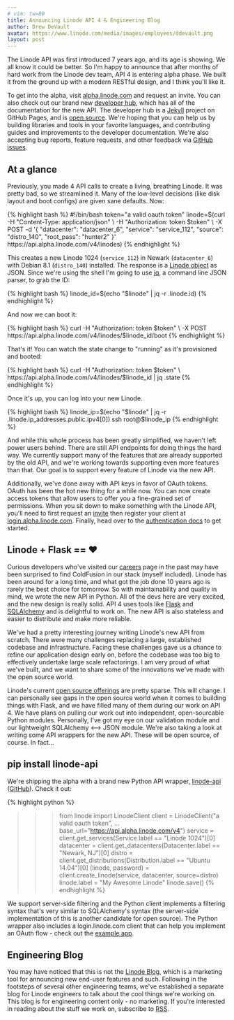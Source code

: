 ```yaml
---
# vim: tw=80
title: Announcing Linode API 4 & Engineering Blog
author: Drew DeVault
avatar: https://www.linode.com/media/images/employees/ddevault.png
layout: post
---
```


The Linode API was first introduced 7 years ago, and its age is showing. We
all know it could be better. So I'm happy to announce that after
months of hard work from the Linode dev team, API 4 is entering
alpha phase. We built it from the ground up with a modern
RESTful design, and I think you'll like it.

To get into the alpha, visit [alpha.linode.com](https://alpha.linode.com) and
request an invite. You can also check out our brand new [developer
hub](https://developers.linode.com), which has all of the documentation for the
new API. The developer hub is a [Jekyll](http://jekyllrb.com/) project on GitHub
Pages, and is [open source](https://github.com/Linode/developers). We're
hoping that you can help us by building libraries and tools in your favorite
languages, and contributing guides and improvements to the developer
documentation. We're also accepting bug reports, feature requests, and other
feedback via
[GitHub issues](https://github.com/Linode/developers/issues).

## At a glance

Previously, you made 4 API calls to create a living, breathing Linode. It was
pretty bad, so we streamlined it. Many of the low-level decisions
(like disk layout and boot configs) are given sane defaults. Now:

<div id="curl-example">
{% highlight bash %}
#!/bin/bash
token="a valid oauth token"
linode=$(curl -H "Content-Type: application/json" \
    -H "Authorization: token $token" \
    -X POST -d '{
        "datacenter": "datacenter_6",
        "service": "service_112",
        "source": "distro_140",
        "root_pass": "hunter2"
    }' https://api.alpha.linode.com/v4/linodes)
{% endhighlight %}
</div>

<script>
var password = Math.random().toString(36).slice(-8);
password += Math.random().toString(36).slice(-8);
var html = document.getElementById('curl-example').innerHTML;
html = html.replace("hunter2", password);
document.getElementById('curl-example').innerHTML = html;
</script>

This creates a new Linode 1024 (`service_112`) in Newark (`datacenter_6`) with
Debian 8.1 (`distro_140`) installed. The response is a [Linode
object](http://developers.linode.com/reference/#object-linodes)
as JSON. Since we're using the shell I'm going to use
[jq](https://stedolan.github.io/jq/), a command line JSON parser, to grab the ID:

{% highlight bash %}
linode_id=$(echo "$linode" | jq -r .linode.id)
{% endhighlight %}

And now we can boot it:

{% highlight bash %}
curl -H "Authorization: token $token" \
    -X POST https://api.alpha.linode.com/v4/linodes/$linode_id/boot
{% endhighlight %}

That's it! You can watch the state change to "running" as it's provisioned and
booted:

{% highlight bash %}
curl -H "Authorization: token $token" \
    https://api.alpha.linode.com/v4/linodes/$linode_id | jq .state
{% endhighlight %}

Once it's up, you can log into your new Linode.

{% highlight bash %}
linode_ip=$(echo "$linode" | jq -r .linode.ip_addresses.public.ipv4[0])
ssh root@$linode_ip
{% endhighlight %}

And while this whole process has been greatly simplified, we
haven't left power users behind. There are still API endpoints for doing
things the hard way. We currently support many of the features that are already
supported by the old API, and we're working towards supporting even more
features than that. Our goal is to support every feature of Linode via the new
API.

Additionally, we've done away with API keys in favor of OAuth tokens. OAuth has
been the hot new thing for a while now. You can now create access tokens that
allow users to offer you a fine-grained set of permissions.
When you sit down to make something with the Linode API, you'll need to first
request an [invite](https://alpha.linode.com) then register your client at [login.alpha.linode.com](https://login.alpha.linode.com).
Finally, head over to the [authentication docs](https://developers.linode.com/reference/#authentication)
to get started.

## Linode + Flask == ❤️

Curious developers who've visited our [careers](https://linode.com/careers) page
in the past may have been surprised to find ColdFusion in our stack (myself
included). Linode has been around for a long time, and what got the job done
10 years ago is rarely the best choice for tomorrow. So with maintainability and
quality in mind, we wrote the new API in Python. All of the devs here
are very excited, and the new design is really solid. API 4
uses tools like [Flask](http://flask.pocoo.org/) and [SQLAlchemy](http://www.sqlalchemy.org/)
and is delightful to work on. The new API is also stateless and easier to distribute and make
more reliable.

We've had a pretty interesting journey writing Linode's new API from scratch.
There were many challenges replacing a large, established codebase and
infrastructure. Facing these challenges gave us a chance to refine our
application design early on, before the codebase was too big to effectively
undertake large scale refactorings. I am very proud of what we've built, and we
want to share some of the innovations we've made with the open source world.

Linode's current [open source offerings](https://github.com/Linode) are pretty
sparse. This will change. I can personally see gaps in the open source world
when it comes to building things with Flask, and we have filled many of them
during our work on API 4. We have plans on pulling our work out into
independent, open-sourcable Python modules. Personally, I've got my eye on our
validation module and our lightweight SQLAlchemy ⟷ JSON module. We're also
taking a look at writing some API wrappers for the new API. These will be open
source, of course.  In fact...

## pip install linode-api

We're shipping the alpha with a brand new Python API wrapper,
[linode-api](https://warehouse.python.org/project/linode-api/)
([GitHub](https://github.com/Linode/python-api)). Check it out:

{% highlight python %}
>>> from linode import LinodeClient
>>> client = LinodeClient("a valid oauth token",
...     base_url="https://api.alpha.linode.com/v4")
>>> service = client.get_services(Service.label == "Linode 1024")[0]
>>> datacenter = client.get_datacenters(Datacenter.label == "Newark, NJ")[0]
>>> distro = client.get_distributions(Distribution.label == "Ubuntu 14.04")[0]
>>> (linode, password) = client.create_linode(service, datacenter, source=distro)
>>> linode.label = "My Awesome Linode"
>>> linode.save()
{% endhighlight %}

We support server-side filtering and the Python client implements a filtering
syntax that's very similar to SQLAlchemy's syntax (the server-side
implementation of this is another candidate for open source). The Python
wrapper also includes a login.linode.com client that can help you implement an
OAuth flow - check out the [example
app](https://github.com/Linode/python-api/tree/master/examples/oauth-flow).

## Engineering Blog

You may have noticed that this is not the [Linode Blog](https://blog.linode.com/),
which is a marketing tool for announcing new end-user features and such.
Following in the footsteps of several other engineering teams, we've established
a separate blog for Linode engineers to talk about the cool things we're
working on. This blog is for engineering content only - no marketing. If you're
interested in reading about the stuff we work on, subscribe to
[RSS](/feed.xml).
